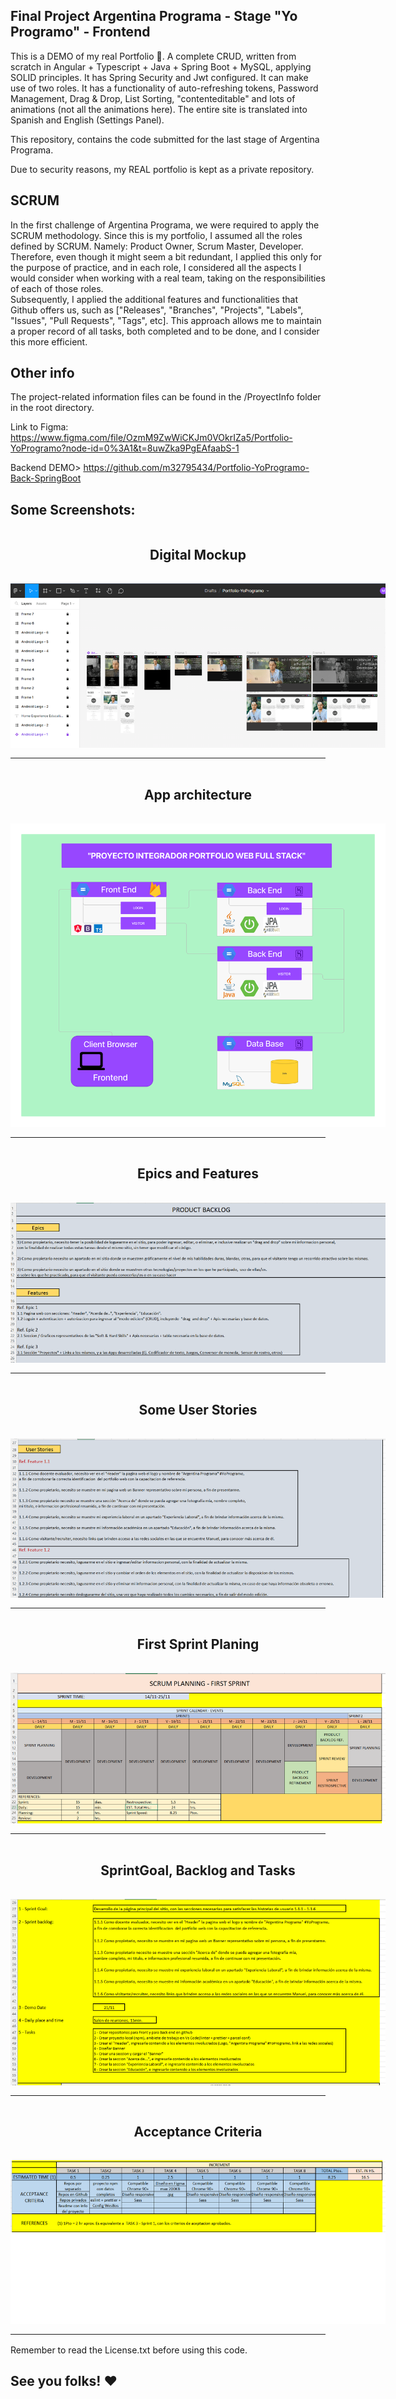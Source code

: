 ## Final Project Argentina Programa - Stage "Yo Programo" - Frontend

This is a DEMO of my real Portfolio 💼. A complete CRUD, written from scratch in Angular + Typescript + Java + Spring Boot + MySQL, applying SOLID principles. It has Spring Security and Jwt configured. It can make use of two roles. It has a functionality of auto-refreshing tokens, Password Management, Drag & Drop, List Sorting, "contenteditable" and lots of animations (not all the animations here). The entire site is translated into Spanish and English (Settings Panel).

This repository, contains the code submitted for the last stage of Argentina Programa.

Due to security reasons, my REAL portfolio is kept as a private repository.

## SCRUM

In the first challenge of Argentina Programa, we were required to apply the SCRUM methodology. Since this is my portfolio, I assumed all the roles defined by SCRUM. Namely: Product Owner, Scrum Master, Developer. Therefore, even though it might seem a bit redundant, I applied this only for the purpose of practice, and in each role, I considered all the aspects I would consider when working with a real team, taking on the responsibilities of each of those roles.<br>
Subsequently, I applied the additional features and functionalities that Github offers us, such as ["Releases", "Branches", "Projects", "Labels", "Issues", "Pull Requests", "Tags", etc]. This approach allows me to maintain a proper record of all tasks, both completed and to be done, and I consider this more efficient.

## Other info

The project-related information files can be found in the /ProyectInfo folder in the root directory.

Link to Figma: https://www.figma.com/file/OzmM9ZwWiCKJm0VOkrIZa5/Portfolio-YoProgramo?node-id=0%3A1&t=8uwZka9PgEAfaabS-1

Backend DEMO> https://github.com/m32795434/Portfolio-YoProgramo-Back-SpringBoot

## Some Screenshots:

<div style="display:grid;align-items:center; justify-items:center;gap:1rem;">
<h2 style="text-align:center;">Digital Mockup</h2>
<img src="./ProjectInfo/img/figmaSnapshot.png" alt="Figma - Digital Mockup" style="max-width:600px; height:auto;">
</div>

<hr style="margin:1rem 0;">

<div style="display:grid;align-items:center; justify-items:center;gap:1rem;">
<h2 style="text-align:center;">App architecture</h2>
<img src="./ProjectInfo/img/YoProgramo-PortfolioWeb-Arquitectura-Manuel-Bravard.png" alt="App architecture" style="max-width:600px; height:auto;">
</div>

<hr style="margin:1rem 0;">

<div style="display:grid;align-items:center; justify-items:center;gap:1rem;">
<h2 style="text-align:center;">Epics and Features</h2>
<img src="./ProjectInfo/img/Epics-Features.png" alt="Epics and Features" style="max-width:600px; height:auto;">
</div>

<hr style="margin:1rem 0;">

<div style="display:grid;align-items:center; justify-items:center;gap:1rem;">
<h2 style="text-align:center;">Some User Stories</h2>
<img src="./ProjectInfo/img/Some-User-Stories.png" alt="User Stories" style="max-width:600px; height:auto;">
</div>

<hr style="margin:1rem 0;">

<div style="display:grid;align-items:center; justify-items:center;gap:1rem;">
<h2 style="text-align:center;">First Sprint Planing</h2>
<img src="./ProjectInfo/img/First-Sprint-Planing.png" alt="First Sprint Planing" style="max-width:600px; height:auto;">
</div>

<hr style="margin:1rem 0;">

<div style="display:grid;align-items:center; justify-items:center;gap:1rem;">
<h2 style="text-align:center;">SprintGoal, Backlog and Tasks</h2>
<img src="./ProjectInfo/img/SprintGoal-Backlog-Tasks.png" alt="SprintGoal Backlog and Tasks" style="max-width:600px; height:auto;">
</div>

<hr style="margin:1rem 0;">

<div style="display:grid;align-items:center; justify-items:center;gap:1rem;">
<h2 style="text-align:center;">Acceptance Criteria</h2>
<img src="./ProjectInfo/img/Acceptance-Criteria.png" alt="Acceptance Criteria" style="max-width:600px; height:auto;">
</div>

<hr style="margin:1rem 0;">

Remember to read the License.txt before using this code.

## See you folks! ♥️
